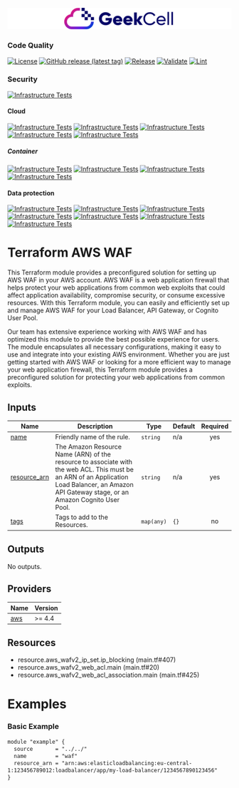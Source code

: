 <!-- BEGIN_TF_DOCS -->
[![Geek Cell GmbH](https://raw.githubusercontent.com/geekcell/template-terraform-module/main/docs/assets/logo.svg)](https://www.geekcell.io/)

### Code Quality
[![License](https://img.shields.io/github/license/geekcell/terraform-aws-waf)](https://github.com/geekcell/terraform-aws-waf/blob/master/LICENSE)
[![GitHub release (latest tag)](https://img.shields.io/github/v/release/geekcell/terraform-aws-waf?logo=github&sort=semver)](https://github.com/geekcell/terraform-aws-waf/releases)
[![Release](https://github.com/geekcell/terraform-aws-waf/actions/workflows/release.yaml/badge.svg)](https://github.com/geekcell/terraform-aws-waf/actions/workflows/release.yaml)
[![Validate](https://github.com/geekcell/terraform-aws-waf/actions/workflows/validate.yaml/badge.svg)](https://github.com/geekcell/terraform-aws-waf/actions/workflows/validate.yaml)
[![Lint](https://github.com/geekcell/terraform-aws-waf/actions/workflows/linter.yaml/badge.svg)](https://github.com/geekcell/terraform-aws-waf/actions/workflows/linter.yaml)

### Security
[![Infrastructure Tests](https://www.bridgecrew.cloud/badges/github/geekcell/terraform-aws-waf/general)](https://www.bridgecrew.cloud/link/badge?vcs=github&fullRepo=geekcell%2Fterraform-aws-waf&benchmark=INFRASTRUCTURE+SECURITY)

#### Cloud
[![Infrastructure Tests](https://www.bridgecrew.cloud/badges/github/geekcell/terraform-aws-waf/cis_aws)](https://www.bridgecrew.cloud/link/badge?vcs=github&fullRepo=geekcell%2Fterraform-aws-waf&benchmark=CIS+AWS+V1.2)
[![Infrastructure Tests](https://www.bridgecrew.cloud/badges/github/geekcell/terraform-aws-waf/cis_aws_13)](https://www.bridgecrew.cloud/link/badge?vcs=github&fullRepo=geekcell%2Fterraform-aws-waf&benchmark=CIS+AWS+V1.3)
[![Infrastructure Tests](https://www.bridgecrew.cloud/badges/github/geekcell/terraform-aws-waf/cis_azure)](https://www.bridgecrew.cloud/link/badge?vcs=github&fullRepo=geekcell%2Fterraform-aws-waf&benchmark=CIS+AZURE+V1.1)
[![Infrastructure Tests](https://www.bridgecrew.cloud/badges/github/geekcell/terraform-aws-waf/cis_azure_13)](https://www.bridgecrew.cloud/link/badge?vcs=github&fullRepo=geekcell%2Fterraform-aws-waf&benchmark=CIS+AZURE+V1.3)
[![Infrastructure Tests](https://www.bridgecrew.cloud/badges/github/geekcell/terraform-aws-waf/cis_gcp)](https://www.bridgecrew.cloud/link/badge?vcs=github&fullRepo=geekcell%2Fterraform-aws-waf&benchmark=CIS+GCP+V1.1)

##### Container
[![Infrastructure Tests](https://www.bridgecrew.cloud/badges/github/geekcell/terraform-aws-waf/cis_kubernetes_16)](https://www.bridgecrew.cloud/link/badge?vcs=github&fullRepo=geekcell%2Fterraform-aws-waf&benchmark=CIS+KUBERNETES+V1.6)
[![Infrastructure Tests](https://www.bridgecrew.cloud/badges/github/geekcell/terraform-aws-waf/cis_eks_11)](https://www.bridgecrew.cloud/link/badge?vcs=github&fullRepo=geekcell%2Fterraform-aws-waf&benchmark=CIS+EKS+V1.1)
[![Infrastructure Tests](https://www.bridgecrew.cloud/badges/github/geekcell/terraform-aws-waf/cis_gke_11)](https://www.bridgecrew.cloud/link/badge?vcs=github&fullRepo=geekcell%2Fterraform-aws-waf&benchmark=CIS+GKE+V1.1)
[![Infrastructure Tests](https://www.bridgecrew.cloud/badges/github/geekcell/terraform-aws-waf/cis_kubernetes)](https://www.bridgecrew.cloud/link/badge?vcs=github&fullRepo=geekcell%2Fterraform-aws-waf&benchmark=CIS+KUBERNETES+V1.5)

#### Data protection
[![Infrastructure Tests](https://www.bridgecrew.cloud/badges/github/geekcell/terraform-aws-waf/soc2)](https://www.bridgecrew.cloud/link/badge?vcs=github&fullRepo=geekcell%2Fterraform-aws-waf&benchmark=SOC2)
[![Infrastructure Tests](https://www.bridgecrew.cloud/badges/github/geekcell/terraform-aws-waf/pci)](https://www.bridgecrew.cloud/link/badge?vcs=github&fullRepo=geekcell%2Fterraform-aws-waf&benchmark=PCI-DSS+V3.2)
[![Infrastructure Tests](https://www.bridgecrew.cloud/badges/github/geekcell/terraform-aws-waf/pci_dss_v321)](https://www.bridgecrew.cloud/link/badge?vcs=github&fullRepo=geekcell%2Fterraform-aws-waf&benchmark=PCI-DSS+V3.2.1)
[![Infrastructure Tests](https://www.bridgecrew.cloud/badges/github/geekcell/terraform-aws-waf/iso)](https://www.bridgecrew.cloud/link/badge?vcs=github&fullRepo=geekcell%2Fterraform-aws-waf&benchmark=ISO27001)
[![Infrastructure Tests](https://www.bridgecrew.cloud/badges/github/geekcell/terraform-aws-waf/nist)](https://www.bridgecrew.cloud/link/badge?vcs=github&fullRepo=geekcell%2Fterraform-aws-waf&benchmark=NIST-800-53)
[![Infrastructure Tests](https://www.bridgecrew.cloud/badges/github/geekcell/terraform-aws-waf/hipaa)](https://www.bridgecrew.cloud/link/badge?vcs=github&fullRepo=geekcell%2Fterraform-aws-waf&benchmark=HIPAA)
[![Infrastructure Tests](https://www.bridgecrew.cloud/badges/github/geekcell/terraform-aws-waf/fedramp_moderate)](https://www.bridgecrew.cloud/link/badge?vcs=github&fullRepo=geekcell%2Fterraform-aws-waf&benchmark=FEDRAMP+%28MODERATE%29)

# Terraform AWS WAF

This Terraform module provides a preconfigured solution for setting up
AWS WAF in your AWS account. AWS WAF is a web application firewall that
helps protect your web applications from common web exploits that could
affect application availability, compromise security, or consume excessive
resources. With this Terraform module, you can easily and efficiently set
up and manage AWS WAF for your Load Balancer, API Gateway, or Cognito
User Pool.

Our team has extensive experience working with AWS WAF and has optimized
this module to provide the best possible experience for users. The module
 encapsulates all necessary configurations, making it easy to use and
integrate into your existing AWS environment. Whether you are just getting
started with AWS WAF or looking for a more efficient way to manage your
web application firewall, this Terraform module provides a preconfigured
solution for protecting your web applications from common exploits.

## Inputs

| Name | Description | Type | Default | Required |
|------|-------------|------|---------|:--------:|
| <a name="input_name"></a> [name](#input\_name) | Friendly name of the rule. | `string` | n/a | yes |
| <a name="input_resource_arn"></a> [resource\_arn](#input\_resource\_arn) | The Amazon Resource Name (ARN) of the resource to associate with the web ACL. This must be an ARN of an Application Load Balancer, an Amazon API Gateway stage, or an Amazon Cognito User Pool. | `string` | n/a | yes |
| <a name="input_tags"></a> [tags](#input\_tags) | Tags to add to the Resources. | `map(any)` | `{}` | no |

## Outputs

No outputs.

## Providers

| Name | Version |
|------|---------|
| <a name="provider_aws"></a> [aws](#provider\_aws) | >= 4.4 |

## Resources

- resource.aws_wafv2_ip_set.ip_blocking (main.tf#407)
- resource.aws_wafv2_web_acl.main (main.tf#20)
- resource.aws_wafv2_web_acl_association.main (main.tf#425)

# Examples
### Basic Example
```hcl
module "example" {
  source       = "../../"
  name         = "waf"
  resource_arn = "arn:aws:elasticloadbalancing:eu-central-1:123456789012:loadbalancer/app/my-load-balancer/1234567890123456"
}
```
<!-- END_TF_DOCS -->
